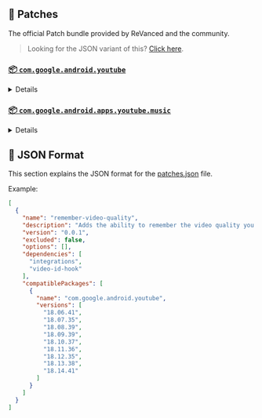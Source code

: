 ## 🧩 Patches

The official Patch bundle provided by ReVanced and the community.

> Looking for the JSON variant of this? [Click here](patches.json).

### [📦 `com.google.android.youtube`](https://play.google.com/store/apps/details?id=com.google.android.youtube)
<details>

| 💊 Patch | 📜 Description | 🏹 Target Version |
|:--------:|:--------------:|:-----------------:|
| `bypass-ambient-mode-restrictions` | Bypass ambient mode restrictions in battery saver mode. | 18.14.41 |
| `change-homepage` | Change home page to subscription feed. | 18.14.41 |
| `client-spoof` | Spoofs the YouTube client to prevent playback issues. | 18.14.41 |
| `custom-branding-icon-afn-blue` | Changes the YouTube launcher icon (Afn / Blue). | 18.14.41 |
| `custom-branding-icon-afn-red` | Changes the YouTube launcher icon (Afn / Red). | 18.14.41 |
| `custom-branding-icon-mmt` | Changes the YouTube launcher icon (MMT). | 18.14.41 |
| `custom-branding-icon-revancify` | Changes the YouTube launcher icon (Revancify). | 18.14.41 |
| `custom-branding-name` | Changes the YouTube launcher name to your choice (defaults to ReVanced Extended). | 18.14.41 |
| `custom-seekbar-color` | Change seekbar color. | 18.14.41 |
| `custom-video-speed` | Adds more video speed options. | 18.14.41 |
| `default-video-quality` | Adds ability to set default video quality settings. | 18.14.41 |
| `default-video-speed` | Adds ability to set default video speed settings. | 18.14.41 |
| `disable-haptic-feedback` | Disable haptic feedback when swiping. | 18.14.41 |
| `disable-landscape-mode` | Disable landscape mode when entering fullscreen. | 18.14.41 |
| `disable-quic-protocol` | Disable CronetEngine's QUIC protocol. | 18.14.41 |
| `disable-startup-shorts-player` | Disables playing YouTube Shorts when launching YouTube. | 18.14.41 |
| `enable-external-browser` | Open url outside the app in an external browser. | 18.14.41 |
| `enable-minimized-playback` | Enables minimized and background playback. | 18.14.41 |
| `enable-old-layout` | Spoof the YouTube client version to use the old layout. | 18.14.41 |
| `enable-old-quality-layout` | Enables the original quality flyout menu. | 18.14.41 |
| `enable-open-links-directly` | Skips over redirection URLs to external links. | 18.14.41 |
| `enable-seekbar-tapping` | Enables tap-to-seek on the seekbar of the video player. | 18.14.41 |
| `enable-tablet-miniplayer` | Enables the tablet mini player layout. | 18.14.41 |
| `enable-tablet-navigation-bar` | Enables the tablet navigation bar. | 18.14.41 |
| `enable-timestamps-speed` | Add the current video speed in brackets next to the current time. | 18.14.41 |
| `enable-wide-searchbar` | Replaces the search icon with a wide search bar. This will hide the YouTube logo when active. | 18.14.41 |
| `force-hide-player-button-background` | Force removes the background from the video player buttons. | 18.14.41 |
| `force-premium-heading` | Forces premium heading on the home screen. | 18.14.41 |
| `force-vp9-codec` | Forces the VP9 codec for videos. | 18.14.41 |
| `header-switch` | Add switch to change header. | 18.14.41 |
| `hide-account-menu` | Hide account menu elements. | 18.14.41 |
| `hide-auto-captions` | Hide captions from being automatically enabled. | 18.14.41 |
| `hide-auto-player-popup-panels` | Hide automatic popup panels (playlist or live chat) on video player. | 18.14.41 |
| `hide-autoplay-button` | Hides the autoplay button in the video player. | 18.14.41 |
| `hide-autoplay-preview` | Hides the autoplay preview container in the fullscreen. | 18.14.41 |
| `hide-button-container` | Adds the options to hide action buttons under a video. | 18.14.41 |
| `hide-captions-button` | Hides the captions button in the video player. | 18.14.41 |
| `hide-cast-button` | Hides the cast button in the video player. | 18.14.41 |
| `hide-category-bar` | Hide the category bar at the top of the feed and at the top of related videos. | 18.14.41 |
| `hide-channel-avatar-section` | Hides the channel avatar section of the subscription feed. | 18.14.41 |
| `hide-channel-watermark` | Hides creator's watermarks on videos. | 18.14.41 |
| `hide-collapse-button` | Hides the collapse button in the video player. | 18.14.41 |
| `hide-comment-component` | Adds options to hide comment component under a video. | 18.14.41 |
| `hide-create-button` | Hides the create button in the navigation bar. | 18.14.41 |
| `hide-crowdfunding-box` | Hides the crowdfunding box between the player and video description. | 18.14.41 |
| `hide-double-tap-overlay-filter` | Remove the double tap dark filter layer. | 18.14.41 |
| `hide-email-address` | Hides the email address(handle) in the account switcher. | 18.14.41 |
| `hide-endscreen-cards` | Hides the suggested video cards at the end of a video in fullscreen. | 18.14.41 |
| `hide-endscreen-overlay` | Hide endscreen overlay on swipe controls. | 18.14.41 |
| `hide-filmstrip-overlay` | Hide flimstrip overlay on swipe controls. | 18.14.41 |
| `hide-floating-microphone` | Hide the floating microphone button above the keyboard. | 18.14.41 |
| `hide-flyout-panel` | Adds options to hide player settings flyout panel. | 18.14.41 |
| `hide-fullscreen-buttoncontainer` | Hides the button containers in fullscreen. | 18.14.41 |
| `hide-fullscreen-panels` | Hides video description and comments panel in fullscreen view. | 18.14.41 |
| `hide-general-ads` | Removes general ads. | 18.14.41 |
| `hide-info-cards` | Hides info-cards in videos. | 18.14.41 |
| `hide-live-chat-button` | Hides the live chat button in the video player. | 18.14.41 |
| `hide-mix-playlists` | Removes mix playlists from home feed and video player. | 18.14.41 |
| `hide-music-button` | Hides the YouTube Music button in the video player. | 18.14.41 |
| `hide-pip-notification` | Disable pip notification when you first launch pip mode. | 18.14.41 |
| `hide-player-button-background` | Hide player button background. | 18.14.41 |
| `hide-player-overlay-filter` | Remove the dark filter layer from the player's background. | 18.14.41 |
| `hide-previous-next-button` | Hides the previous and next button in the player controller. | 18.14.41 |
| `hide-search-terms` | Hide trending searches and search history in the search bar. | 18.14.41 |
| `hide-seekbar` | Hides the seekbar. | 18.14.41 |
| `hide-shorts-button` | Hides the shorts button in the navigation bar. | 18.14.41 |
| `hide-shorts-component` | Hides other Shorts components. | 18.14.41 |
| `hide-shorts-navbar` | Hide navigation bar when playing shorts. | 18.14.41 |
| `hide-snackbar` | Hides the snackbar action popup. | 18.14.41 |
| `hide-stories` | Hides YouTube Stories shelf on the feed. | 18.14.41 |
| `hide-suggested-actions` | Hide the suggested actions bar inside the player. | 18.14.41 |
| `hide-time-stamp` | Hides the time counter above the seekbar. | 18.14.41 |
| `hide-tooltip-content` | Hides the tooltip box that appears on first install. | 18.14.41 |
| `hide-video-ads` | Removes ads in the video player. | 18.14.41 |
| `layout-switch` | Tricks the dpi to use some tablet/phone layouts. | 18.14.41 |
| `lift-vertical-video-restriction` | Lift 4K resolution restrictions on vertical video. | 18.14.41 |
| `materialyou` | Enables MaterialYou theme for Android 12+ | 18.14.41 |
| `microg-support` | Allows YouTube ReVanced to run without root and under a different package name with Vanced MicroG. | 18.14.41 |
| `optimize-resource` | Removes duplicate resources from YouTube. | 18.14.41 |
| `overlay-buttons` | Add overlay buttons for ReVanced Extended. | 18.14.41 |
| `patch-options` | Create an options.toml file. | all |
| `protobuf-spoof` | Spoofs the protobuf to prevent playback issues. | 18.14.41 |
| `return-youtube-dislike` | Shows the dislike count of videos using the Return YouTube Dislike API. | 18.14.41 |
| `sponsorblock` | Integrates SponsorBlock which allows skipping video segments such as sponsored content. | 18.14.41 |
| `swipe-controls` | Adds volume and brightness swipe controls. | 18.14.41 |
| `switch-create-notification` | Switching the create button and notification button. | 18.14.41 |
| `theme` | Applies a custom theme (default: amoled). | 18.14.41 |
| `translations` | Add Crowdin translations for YouTube. | 18.14.41 |
</details>

### [📦 `com.google.android.apps.youtube.music`](https://play.google.com/store/apps/details?id=com.google.android.apps.youtube.music)
<details>

| 💊 Patch | 📜 Description | 🏹 Target Version |
|:--------:|:--------------:|:-----------------:|
| `amoled` | Applies pure black theme in flyout panels. | all |
| `background-play` | Enables playing music in the background. | all |
| `certificate-spoof` | Spoofs the YouTube Music certificate for Android Auto. | all |
| `client-spoof-music` | Spoofs the YouTube Music client. | all |
| `custom-branding-music-afn-blue` | Changes the YouTube Music launcher icon (Afn / Blue). | all |
| `custom-branding-music-afn-red` | Changes the YouTube Music launcher icon (Afn / Red). | all |
| `custom-branding-music-mmt` | Changes the YouTube Music launcher icon to your choice (MMT). | all |
| `custom-branding-music-revancify` | Changes the YouTube Music launcher icon to your choice (Revancify). | all |
| `disable-auto-captions` | Disable forced captions from automatically enabling in video player. | all |
| `enable-black-navbar` | Sets the navigation bar color to black. | all |
| `enable-color-match-player` | Matches the fullscreen player color with the minimized one. | all |
| `enable-compact-dialog` | Enable compact dialog on phone. | all |
| `enable-force-minimized-player` | Permanently keep player minimized even if another track is played. | all |
| `enable-force-shuffle` | Enable force shuffle even if another track is played. | all |
| `enable-opus-codec` | Enable opus codec when playing audio. | all |
| `enable-tablet-mode` | Enable landscape mode on phone. | all |
| `enable-zen-mode` | Adds a grey tint to the video player to reduce eye strain. | all |
| `exclusive-audio-playback` | Enables the option to play music without video. | all |
| `hide-compact-header` | Hides the music category bar at the top of the homepage. | all |
| `hide-get-premium` | Removes all "Get Premium" evidences from the avatar menu. | all |
| `hide-music-ads` | Removes ads in the music player. | all |
| `hide-music-cast-button` | Hides the cast button in the video player and header. | all |
| `hide-new-playlist` | Hide the New Playlist button in the Library tab. | all |
| `hide-playlist-card` | Hides the playlist card from homepage. | all |
| `hide-taste-builder` | Removes the "Tell us which artists you like" card from the home screen. | all |
| `hide-upgrade-button` | Remove upgrade tab from pivot bar, hide upgrade banner from homepage. | all |
| `minimized-playback-music` | Enables minimized playback on Kids music. | all |
| `music-microg-support` | Allows YouTube Music ReVanced to run without root and under a different package name. | all |
| `optimize-resource-music` | Remove unnecessary resources. | all |
| `patch-options` | Create an options.toml file. | all |
| `share-button-hook` | Replace share button with external download button. | all |
| `spoof-version` | Spoof the YouTube Music client version. | all |
| `translations-music` | Add Crowdin translations for YouTube Music. | all |
</details>



## 📝 JSON Format

This section explains the JSON format for the [patches.json](patches.json) file.

Example:

```json
[
  {
    "name": "remember-video-quality",
    "description": "Adds the ability to remember the video quality you chose in the video quality flyout.",
    "version": "0.0.1",
    "excluded": false,
    "options": [],
    "dependencies": [
      "integrations",
      "video-id-hook"
    ],
    "compatiblePackages": [
      {
        "name": "com.google.android.youtube",
        "versions": [
          "18.06.41",
          "18.07.35",
          "18.08.39",
          "18.09.39",
          "18.10.37",
          "18.11.36",
          "18.12.35",
          "18.13.38",
          "18.14.41"
        ]
      }
    ]
  }
]
```
